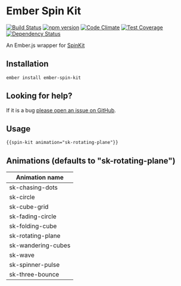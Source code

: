 # Ember Spin Kit

[![Build Status](https://travis-ci.org/angelomachado/ember-spin-kit.svg)](https://travis-ci.org/angelomachado/ember-spin-kit)
[![npm version](https://badge.fury.io/js/ember-spin-kit.svg)](http://badge.fury.io/js/ember-spin-kit)
[![Code Climate](https://codeclimate.com/github/angelomachado/ember-spin-kit/badges/gpa.svg)](https://codeclimate.com/github/angelomachado/ember-spin-kit)
[![Test Coverage](https://codeclimate.com/github/angelomachado/ember-spin-kit/badges/coverage.svg)](https://codeclimate.com/github/angelomachado/ember-spin-kit/coverage)
[![Dependency Status](https://david-dm.org/angelomachado/ember-spin-kit.svg)](https://david-dm.org/angelomachado/ember-spin-kit)

An Ember.js wrapper for [SpinKit](http://tobiasahlin.com/spinkit)

## Installation

```
ember install ember-spin-kit
```

## Looking for help?
If it is a bug [please open an issue on GitHub](http://github.com/angelomachado/ember-spin-kit/issues).

## Usage

`{{spin-kit animation="sk-rotating-plane"}}`

## Animations (defaults to "sk-rotating-plane")
Animation name |
------------ |
sk-chasing-dots |
sk-circle |
sk-cube-grid |
sk-fading-circle |
sk-folding-cube |
sk-rotating-plane |
sk-wandering-cubes |
sk-wave |
sk-spinner-pulse |
sk-three-bounce |
